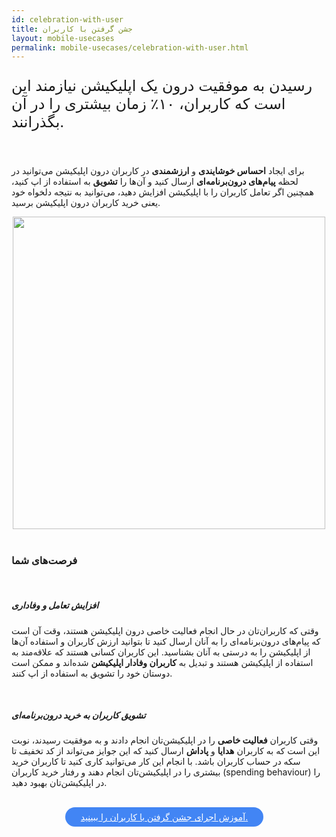 ```yaml
---
id: celebration-with-user
title: جشن گرفتن با کاربران
layout: mobile-usecases
permalink: mobile-usecases/celebration-with-user.html
---
```


<p style="
    font-size: x-large;
">رسیدن به موفقیت درون یک اپلیکیشن نیازمند این است که کاربران، ۱۰٪ زمان بیشتری را در آن بگذرانند.</p>

<br>

برای ایجاد  **احساس خوشایندی** و **ارزشمندی** در کاربران درون اپلیکیشن می‌توانید در لحظه **پیام‌‌های درون‌برنامه‌‌ای** ارسال کنید و آن‌ها را **تشویق** به استفاده از اپ کنید، همچنین اگر تعامل کاربران را با اپلیکیشن افزایش دهید، می‌توانید به نتیجه دلخواه خود یعنی خرید کاربران درون اپلیکیشن برسید.

<div style="text-align: center;"><img src="http://uupload.ir/files/oc41_celebration.png" class="img-fluid" style="
    width: 500px;
"></div> 

<br>

### فرصت‌های شما

<br>


#####  افزایش تعامل و وفاداری

وقتی که کاربران‌تان در حال انجام فعالیت خاصی درون اپلیکیشن هستند، وقت آن است که پیام‌های درون‌برنامه‌ای را به آنان ارسال کنید تا بتوانید ارزش کاربران  و استفاده آن‌ها از اپلیکیشن را به درستی به آنان بشناسید.
این کاربران کسانی هستند که علاقه‌مند به استفاده از اپلیکیشن هستند و تبدیل به **کاربران وفادار اپلیکیشن** شده‌اند و ممکن است دوستان خود را تشویق به استفاده از اپ کنند.

<br>


#####  تشویق کاربران به خرید درون‌برنامه‌ای

وقتی کاربران **فعالیت خاصی** را در اپلیکیشن‌تان انجام دادند و به موفقیت رسیدند، نوبت این است که  به کاربران **هدایا** و **پاداش** ارسال کنید که این جوایز می‌تواند از کد تخفیف تا سکه در حساب کاربران باشد.
با انجام این کار می‌توانید کاری کنید تا کاربران خرید بیشتری را در اپلیکیشن‌تان انجام دهند و رفتار خرید کاربران‌ (spending behaviour) را در اپلیکیشن‌تان بهبود دهید.


<br>


<div align="center">   
    <a style="display: inline-block; text-align: center; border-radius: 40px; background: #4285f4; color: white !important; padding: 7px 25px; margin-right: 15px; cursor: pointer; transition: all 0.25s ease;" href="/guides/How-can-users-be-happy-by-recognizing-achievements.html">آموزش اجرای جشن گرفتن با کاربران را ببینید.
</a>
</div>
